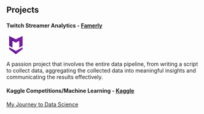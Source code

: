 ## **Projects**

#### **Twitch Streamer Analytics** - **[Famerly](https://www.famerly.com/)**

![FamerlyLogo](https://github.com/adam-p/markdown-here/raw/master/src/common/images/icon48.png "FamerlyLogo")

A passion project that involves the entire data pipeline, from writing a script to collect data, aggregating the collected data into meaningful insights and communicating the results effectively. 

#### **Kaggle Competitions/Machine Learning** - **[Kaggle](https://www.Kaggle.com/)**

[My Journey to Data Science](journey.md)
